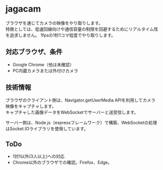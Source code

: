 # jagacam

ブラウザを通じてカメラの映像をやり取りします。  
特徴としては、低速回線向けや通信容量の制限を回避するためにリアルタイム性を追求しません。
1fpsの1秒1コマ程度でやり取りします。

## 対応ブラウザ、条件

- Google Chrome（他は未確認）
- PC内蔵カメラまたは外付けカメラ

## 技術情報

ブラウザのクライアント側は、Navigator.getUserMedia APIを利用してカメラ映像をキャプチャします。  
キャプチャした画像データをWebSocketでサーバーと送受信します。

サーバー側は、Node.js（expressフレームワーク）で構築、WebSocketの処理はSocket.IOライブラリを使用しています。

## ToDo

- 1対1以外(3人以上)への対応
- Chrome以外のブラウザでの確認。Firefox、Edge。
